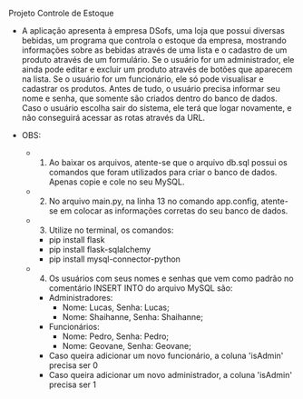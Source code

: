 Projeto Controle de Estoque

- A aplicação apresenta à empresa DSofs, uma loja que possui diversas bebidas, um programa que controla o estoque da empresa, mostrando informações sobre as bebidas através de uma lista e o cadastro de um produto através de um formulário. Se o usuário for
  um administrador, ele ainda pode editar e excluir um produto através de botões que aparecem na lista. Se o usuário for um funcionário, ele só pode visualisar e cadastrar os produtos. Antes de tudo, o usuário precisa informar seu nome e senha, que somente
  são criados dentro do banco de dados. Caso o usuário escolha sair do sistema, ele terá que logar novamente, e não conseguirá acessar as rotas através da URL.

- OBS:
  - 1. Ao baixar os arquivos, atente-se que o arquivo db.sql possui os comandos que foram utilizados para criar o banco de dados. Apenas copie e cole no seu MySQL.
  - 2. No arquivo main.py, na linha 13 no comando app.config, atente-se em colocar as informações corretas do seu banco de dados.
  - 3. Utilize no terminal, os comandos:
    - pip install flask
    - pip install flask-sqlalchemy
    - pip install mysql-connector-python
  - 4. Os usuários com seus nomes e senhas que vem como padrão no comentário INSERT INTO do arquivo MySQL são:
    - Administradores:
      - Nome: Lucas, Senha: Lucas;
      - Nome: Shaihanne, Senha: Shaihanne;
    - Funcionários:
      - Nome: Pedro, Senha: Pedro;
      - Nome: Geovane, Senha: Geovane;
    - Caso queira adicionar um novo funcionário, a coluna 'isAdmin' precisa ser 0
    - Caso queira adicionar um novo administrador, a coluna 'isAdmin' precisa ser 1
